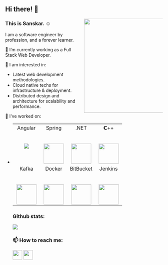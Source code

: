 ## Hi there! 👋

<img align="right" width="500px" height="300px" src="https://camo.githubusercontent.com/787941ceccc55e92cdda04ed77149e708bcaa74264b03ae17eded3420c999d2a/68747470733a2f2f7777772e73686f6f7464617274736f6c7574696f6e732e636f6d2f696d672f736572766963652f7765622d64657369676e2e676966" data-canonical-src="https://www.shootdartsolutions.com/img/service/web-design.gif" style="max-width: 50%;">

### This is Sanskar. :relaxed:
I am a software engineer by profession, and a forever learner.

🔭 I’m currently working as a Full Stack Web Developer.

🌱 I am interested in:
  - Latest web development methodologies.
  - Cloud native techs for infrastructure & deployment.
  - Distributed design and architecture for scalability and performance.

🔭 I've worked on:
-  <table>
  <tbody>
    <tr valign="top">
      <td width="25%" align="center">
        <span>Angular</span><br><br><br>
        <a target="_blank" rel="noopener noreferrer" href="https://angular.io/"><img src="https://angular.io/assets/images/logos/angular/angular.svg"></a>
      </td>
      <td width="25%" align="center">
        <span>Spring</span><br><br><br>
        <a target="_blank" rel="noopener noreferrer" href="https://spring.io/"><img height="64px" src="https://pbs.twimg.com/profile_images/1235868806079057921/fTL08u_H_400x400.png" style="max-width: 100%;"></a>
      </td>
      <td width="25%" align="center">
        <span>.NET</span><br><br><br>
        <a target="_blank" href="https://dotnet.microsoft.com/en-us/learn/dotnet/what-is-dotnet"><img height="64px" src="https://upload.wikimedia.org/wikipedia/commons/thumb/a/a3/.NET_Logo.svg/800px-.NET_Logo.svg.png" style="max-width: 100%;"></a>
      </td>
      <td width="25%" align="center">
        <span>𝗖++</span><br><br><br>
        <a target="_blank" rel="noopener noreferrer" href="https://camo.githubusercontent.com/99a16669d62a8eb5383003846946cce0b7bd335bd39cf7e45310aff1072df51d/68747470733a2f2f75706c6f61642e77696b696d656469612e6f72672f77696b6970656469612f636f6d6d6f6e732f7468756d622f312f31382f49534f5f432532422532425f4c6f676f2e7376672f38303070782d49534f5f432532422532425f4c6f676f2e7376672e706e67"><img height="64px" src="https://camo.githubusercontent.com/99a16669d62a8eb5383003846946cce0b7bd335bd39cf7e45310aff1072df51d/68747470733a2f2f75706c6f61642e77696b696d656469612e6f72672f77696b6970656469612f636f6d6d6f6e732f7468756d622f312f31382f49534f5f432532422532425f4c6f676f2e7376672f38303070782d49534f5f432532422532425f4c6f676f2e7376672e706e67" data-canonical-src="https://upload.wikimedia.org/wikipedia/commons/thumb/1/18/ISO_C%2B%2B_Logo.svg/800px-ISO_C%2B%2B_Logo.svg.png" style="max-width: 100%;"></a>
      </td>
    </tr>
    <tr valign="top">
      <td width="25%" align="center">
        <span>Kafka</span><br><br><br>
        <a target="_blank" rel="noopener noreferrer" href="https://kafka.apache.org/"><img height="64px" src="https://toppng.com/uploads/preview/apache-kafka-logo-11563428199khgq3xvb4q.png" style="max-width: 100%;"></a>
      </td>
      <td width="25%" align="center">
        <span>Docker</span><br><br><br>
        <a target="_blank" rel="noopener noreferrer" href="https://www.docker.com/"><img height="64px" src="https://marvel-b1-cdn.bc0a.com/f00000000152152/www.zend.com/sites/default/files/image/2019-09/logo-docker.jpg" style="max-width: 100%;"></a>
      </td>
      <td width="25%" align="center">
        <span>BitBucket</span><br><br><br>
        <a target="_blank" rel="noopener noreferrer" href="https://bitbucket.org/product"><img height="64px" src="https://logowik.com/content/uploads/images/bitbucket9553.jpg" data-canonical-src="https://image.flaticon.com/icons/svg/25/25231.svg" style="max-width: 100%;"></a>
      </td>      
       <td width="25%" align="center">
        <span>Jenkins</span><br><br><br>
        <a target="_blank" rel="noopener noreferrer" href="https://www.jenkins.io/"><img height="64px" src="https://www.jenkins.io/images/logo-title-opengraph.png" style="max-width: 100%;"></a>
      </td>
    </tr>
  </tbhttps://www.jenkins.io/ody>
</table>

<p dir="auto">
  <h3>Github stats:</h3>
  <img src="https://github-readme-stats.vercel.app/api?username=sanskaar-thakur&amp;show_icons=true&amp;hide_border=true" style="max-width: 100%;">
</p>

### 📫 How to reach me:

<a href="https://www.linkedin.com/in/sanskaarthakur/"><img src="https://pngimg.com/uploads/linkedIn/linkedIn_PNG24.png" height="30px" width="30px"></img></a>
<a href="https://www.youtube.com/user/sanskaarthakur"><img src="https://www.logo.wine/a/logo/YouTube/YouTube-Icon-Full-Color-Logo.wine.svg" height="30px" width="30px"><img></a>

<!--
**sanskaar-thakur/sanskaar-thakur** is a ✨ _special_ ✨ repository because its `README.md` (this file) appears on your GitHub profile.

Here are some ideas to get you started:

- 🔭 I’m currently working on ...
- 🌱 I’m currently learning ...
- 👯 I’m looking to collaborate on ...
- 🤔 I’m looking for help with ...
- 💬 Ask me about ...
- 📫 How to reach me: ...
- 😄 Pronouns: ...
- ⚡ Fun fact: ...
-->

